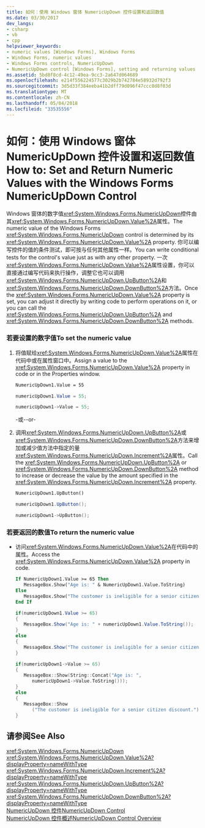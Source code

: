```yaml
---
title: 如何：使用 Windows 窗体 NumericUpDown 控件设置和返回数值
ms.date: 03/30/2017
dev_langs:
- csharp
- vb
- cpp
helpviewer_keywords:
- numeric values [Windows Forms], Windows Forms
- Windows Forms, numeric values
- Windows Forms controls, NumericUpDown
- NumericUpDown control [Windows Forms], setting and returning values
ms.assetid: 5bd8f8cd-4c12-49ea-9cc3-2a647d064689
ms.openlocfilehash: e214f556224577c3029b2b742784e58932d792f3
ms.sourcegitcommit: 3d5d33f384eeba41b2dff79d096f47ccc8d8f03d
ms.translationtype: MT
ms.contentlocale: zh-CN
ms.lasthandoff: 05/04/2018
ms.locfileid: "33535556"
---
```

# <a name="how-to-set-and-return-numeric-values-with-the-windows-forms-numericupdown-control"></a><span data-ttu-id="97fdc-102">如何：使用 Windows 窗体 NumericUpDown 控件设置和返回数值</span><span class="sxs-lookup"><span data-stu-id="97fdc-102">How to: Set and Return Numeric Values with the Windows Forms NumericUpDown Control</span></span>
<span data-ttu-id="97fdc-103">Windows 窗体的数字值<xref:System.Windows.Forms.NumericUpDown>控件由其<xref:System.Windows.Forms.NumericUpDown.Value%2A>属性。</span><span class="sxs-lookup"><span data-stu-id="97fdc-103">The numeric value of the Windows Forms <xref:System.Windows.Forms.NumericUpDown> control is determined by its <xref:System.Windows.Forms.NumericUpDown.Value%2A> property.</span></span> <span data-ttu-id="97fdc-104">你可以编写控件的值的条件测试，即可按与任何其他属性一样。</span><span class="sxs-lookup"><span data-stu-id="97fdc-104">You can write conditional tests for the control's value just as with any other property.</span></span> <span data-ttu-id="97fdc-105">一次<xref:System.Windows.Forms.NumericUpDown.Value%2A>属性设置，你可以直接通过编写代码来执行操作，调整它也可以调用<xref:System.Windows.Forms.NumericUpDown.UpButton%2A>和<xref:System.Windows.Forms.NumericUpDown.DownButton%2A>方法。</span><span class="sxs-lookup"><span data-stu-id="97fdc-105">Once the <xref:System.Windows.Forms.NumericUpDown.Value%2A> property is set, you can adjust it directly by writing code to perform operations on it, or you can call the <xref:System.Windows.Forms.NumericUpDown.UpButton%2A> and <xref:System.Windows.Forms.NumericUpDown.DownButton%2A> methods.</span></span>  
  
### <a name="to-set-the-numeric-value"></a><span data-ttu-id="97fdc-106">若要设置的数字值</span><span class="sxs-lookup"><span data-stu-id="97fdc-106">To set the numeric value</span></span>  
  
1.  <span data-ttu-id="97fdc-107">将值赋给<xref:System.Windows.Forms.NumericUpDown.Value%2A>属性在代码中或在属性窗口中。</span><span class="sxs-lookup"><span data-stu-id="97fdc-107">Assign a value to the <xref:System.Windows.Forms.NumericUpDown.Value%2A> property in code or in the Properties window.</span></span>  
  
    ```vb  
    NumericUpDown1.Value = 55  
    ```  
  
    ```csharp  
    numericUpDown1.Value = 55;  
    ```  
  
    ```cpp  
    numericUpDown1->Value = 55;  
    ```  
  
     <span data-ttu-id="97fdc-108">-或-</span><span class="sxs-lookup"><span data-stu-id="97fdc-108">-or-</span></span>  
  
2.  <span data-ttu-id="97fdc-109">调用<xref:System.Windows.Forms.NumericUpDown.UpButton%2A>或<xref:System.Windows.Forms.NumericUpDown.DownButton%2A>方法来增加或减少值方法中指定的量<xref:System.Windows.Forms.NumericUpDown.Increment%2A>属性。</span><span class="sxs-lookup"><span data-stu-id="97fdc-109">Call the <xref:System.Windows.Forms.NumericUpDown.UpButton%2A> or <xref:System.Windows.Forms.NumericUpDown.DownButton%2A> method to increase or decrease the value by the amount specified in the <xref:System.Windows.Forms.NumericUpDown.Increment%2A> property.</span></span>  
  
    ```vb  
    NumericUpDown1.UpButton()  
    ```  
  
    ```csharp  
    numericUpDown1.UpButton();  
    ```  
  
    ```cpp  
    numericUpDown1->UpButton();  
    ```  
  
### <a name="to-return-the-numeric-value"></a><span data-ttu-id="97fdc-110">若要返回的数值</span><span class="sxs-lookup"><span data-stu-id="97fdc-110">To return the numeric value</span></span>  
  
-   <span data-ttu-id="97fdc-111">访问<xref:System.Windows.Forms.NumericUpDown.Value%2A>在代码中的属性。</span><span class="sxs-lookup"><span data-stu-id="97fdc-111">Access the <xref:System.Windows.Forms.NumericUpDown.Value%2A> property in code.</span></span>  
  
    ```vb  
    If NumericUpDown1.Value >= 65 Then  
       MessageBox.Show("Age is: " & NumericUpDown1.Value.ToString)  
    Else  
       MessageBox.Show("The customer is ineligible for a senior citizen discount.")  
    End If  
    ```  
  
    ```csharp  
    if(numericUpDown1.Value >= 65)  
    {  
       MessageBox.Show("Age is: " + numericUpDown1.Value.ToString());  
    }  
    else  
    {  
       MessageBox.Show("The customer is ineligible for a senior citizen discount.");  
    }  
    ```  
  
    ```cpp  
    if(numericUpDown1->Value >= 65)  
    {  
       MessageBox::Show(String::Concat("Age is: ",  
          numericUpDown1->Value.ToString()));  
    }  
    else  
    {  
       MessageBox::Show  
          ("The customer is ineligible for a senior citizen discount.");  
    }  
    ```  
  
## <a name="see-also"></a><span data-ttu-id="97fdc-112">请参阅</span><span class="sxs-lookup"><span data-stu-id="97fdc-112">See Also</span></span>  
 <xref:System.Windows.Forms.NumericUpDown>  
 <xref:System.Windows.Forms.NumericUpDown.Value%2A?displayProperty=nameWithType>  
 <xref:System.Windows.Forms.NumericUpDown.Increment%2A?displayProperty=nameWithType>  
 <xref:System.Windows.Forms.NumericUpDown.UpButton%2A?displayProperty=nameWithType>  
 <xref:System.Windows.Forms.NumericUpDown.DownButton%2A?displayProperty=nameWithType>  
 [<span data-ttu-id="97fdc-113">NumericUpDown 控件</span><span class="sxs-lookup"><span data-stu-id="97fdc-113">NumericUpDown Control</span></span>](../../../../docs/framework/winforms/controls/numericupdown-control-windows-forms.md)  
 [<span data-ttu-id="97fdc-114">NumericUpDown 控件概述</span><span class="sxs-lookup"><span data-stu-id="97fdc-114">NumericUpDown Control Overview</span></span>](../../../../docs/framework/winforms/controls/numericupdown-control-overview-windows-forms.md)
